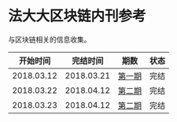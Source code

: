 # 法大大区块链内刊参考
与区块链相关的信息收集。

|  开始时间 |  完结时间 |  期数 | 状态 | 
| ------------| ------------ | ------------ | ------------ | 
|  2018.03.12 |  2018.03.21 | [第一期](./md/VOL1.md)  |  完结 |
|  2018.03.22 |   2018.04.12| [第二期](./md/VOL2.md)  |  完结 |
|  2018.03.23 |   2018.04.12| [第二期](./md/VOL2.md)  |  完结 |


